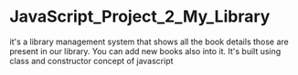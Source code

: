 # JavaScript_Project_2_My_Library
it's a library management system that shows all the book details those are present in our library. You can add new books also into it. It's built using class and constructor concept of javascript

